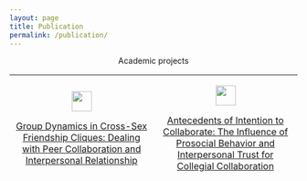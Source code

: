 ```yaml
---
layout: page
title: Publication
permalink: /publication/
---
```


<p style="text-align: center;">Academic projects</p>

<table style="height: 170px;" width="559">
<tbody>
<tr>
<td style="width: 400px; text-align: center;">
<p><img src="https://static.vecteezy.com/system/resources/previews/002/318/221/non_2x/content-research-icon-free-vector.jpg" alt="" width="35" height="35" style="vertical-align:middle;margin:0px 0px" /></p>
<p><a href="https://www.researchgate.net/publication/327815336_Group_Dynamics_in_Cross-Sex_Friendship_Cliques_Dealing_with_Peer_Collaboration_and_Interpersonal_Relationship#read">Group Dynamics in Cross-Sex Friendship Cliques: Dealing with Peer Collaboration and Interpersonal Relationship</a></p>
</td>
<td style="width: 400px; text-align: center;">
<p><img src="https://static.vecteezy.com/system/resources/previews/002/318/221/non_2x/content-research-icon-free-vector.jpg" alt="" width="35" height="35" style="vertical-align:middle;margin:0px 0px" /></p>
<p><a href="http://etd.repository.ugm.ac.id/home/detail_pencarian/160702">Antecedents of Intention to Collaborate: The Influence of Prosocial Behavior and Interpersonal Trust for Collegial Collaboration</a></p>
</td>
</tr>
</tbody>
</table>

